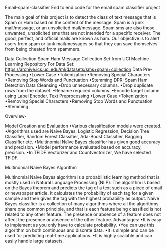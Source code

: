 Email-spam-classifier
End to end code for the email spam classifier project

The main goal of this project is to detect the class of text message that is Spam or Ham based on the content of the message. Spam is a junk mail/message, or an unsolicited mail/message. Spam sms are also those unwanted, unsolicited sms that are not intended for a specific receiver. The good, perfect, and official mails are known as ham. Our objective is to alert users from spam or junk mail/messages so that they can save themselves from being cheated from spammers.

Data Collection
Spam Ham Message Collection Set from UCI Machine Learning Repository For Data Set: https://archive.ics.uci.edu/ml/datasets/sms+spam+collection
 Data Pre-Processing
•Lower Case
•Tokenization
•Removing Special Characters
•Removing Stop Words and Punctuation
•Stemming
DPR: Spam Ham Detection
 Data Cleansing
•Drop unnecessary columns.
•Drop duplicate rows from the dataset.
•Rename required columns.
•Encode target column using Label Encoder.
Text Preprocessing
•Lower Case 
•Tokenization 
•Removing Special Characters 
•Removing Stop Words and Punctuation 
•Stemming 

Overview-




Model Creation and Evaluation 
•Various classification models were created. 
•Algorithms used are Naive Bayes, Logistic Regression, Decision Tree Classifier, Random Forest 
Classifier, Ada-Boost Classifier, Bagging Classifier etc. 
•Multinomial Naïve Bayes classifier has given good accuracy and precision. 
•Model performance evaluated based on accuracy, precision. 
•In TFIDF Vectorizer and Countvectorizer, We have selected TFIDF. 


Multinomial Naive Bayes Algorithm 

Multinomial Naive Bayes algorithm is a probabilistic learning method that 
is mostly used in Natural Language Processing (NLP). 
The algorithm is based on the Bayes theorem and predicts the tag of a text such as a piece of 
email or newspaper article. It calculates the probability of each tag for a given sample and 
then gives the tag with the highest probability as output. 
Naive Bayes classifier is a collection of many algorithms where all the algorithms share one 
common principle, and that is each feature being classified is not related to any other feature. 
The presence or absence of a feature does not affect the presence or absence of the other 
feature. 
Advantages: 
•It is easy to implement as you only have to calculate probability. 
•You can use this algorithm on both continuous and discrete data. 
•It is simple and can be used for predicting real-time applications. 
•It is highly scalable and can easily handle large datasets. 
